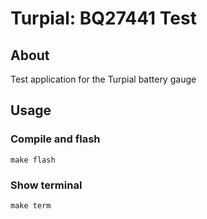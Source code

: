 # Turpial: BQ27441 Test

## About
Test application for the Turpial battery gauge

## Usage

### Compile and flash

`make flash`

### Show terminal

`make term`

